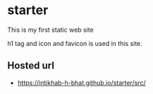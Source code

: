 # starter
This is my first static web site

h1 tag and icon and favicon is used in this site.

## Hosted url
* https://intikhab-h-bhat.github.io/starter/src/
